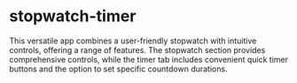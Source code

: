 # stopwatch-timer
This versatile app combines a user-friendly stopwatch with intuitive controls, offering a range of features. The stopwatch section provides comprehensive controls, while the timer tab includes convenient quick timer buttons and the option to set specific countdown durations.
